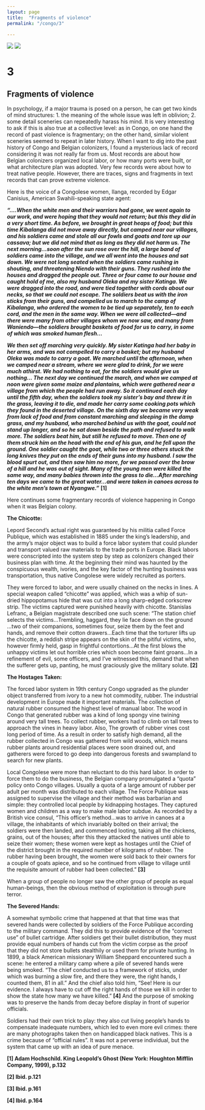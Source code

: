 ```yaml
---
layout: page
title:  "Fragments of violence"
permalink: "/congo/3"

---
```


![](/images/congo_3a.jpg)
![](/images/congo_3b.jpg)

# 3
## Fragments of violence

In psychology, if a major trauma is posed on a person, he can get two kinds of mind structures: 1. the meaning of the whole issue was left in oblivion; 2. some detail sceneries can repeatedly harass his mind. It is very interesting to ask if this is also true at a collective level: as in Congo, on one hand the record of past violence is fragmentary; on the other hand, similar violent sceneries seemed to repeat in later history.
When I want to dig into the past history of Congo and Belgian colonizers, I found a mysterious lack of record considering it was not really far from us. Most records are about how Belgian colonizers organized local labor, or how many ports were built, or what architecture plan was adopted. Very few records were about how to treat native people. However, there are traces, signs and fragments in text records that can prove extreme violence.

Here is the voice of a Congolese women, Ilanga, recorded by Edgar Canisius, American Swahili-speaking state agent:

_**“….When the white men and their warriors had gone, we went again to our work, and were hoping that they would not return; but this they did in a very short time. As before, we brought in great heaps of food; but this time Kibalanga did not move away directly, but camped near our villages, and his soldiers came and stole all our fowls and goats and tore up our cassava; but we did not mind that as long as they did not harm us. The next morning…soon after the sun rose over the hill, a large band of soldiers came into the village, and we all went into the houses and sat down. We were not long seated when the soldiers came rushing in shouting, and threatening Niendo with their guns. They rushed into the houses and dragged the people out. Three or four came to our house and caught hold of me, also my husband Oleka and my sister Katinga. We were dragged into the road, and were tied together with cords about our necks, so that we could not escape. The soldiers beat us with the iron sticks from their guns, and compelled us to march to the camp of Kibalanga, who ordered the women to be tied up separately, ten to each cord, and the men in the same way. When we were all collected—and there were many from other villages whom we now saw, and many from Waniendo—the soldiers brought baskets of food for us to carry, in some of which was smoked human flesh…**_

_**We then set off marching very quickly. My sister Katinga had her baby in her arms, and was not compelled to carry a basket; but my husband Oleka was made to carry a goat. We marched until the afternoon, when we camped near a stream, where we were glad to drink, for we were much athirst. We had nothing to eat, for the soldiers would give us nothing… The next day we continued the march, and when we camped at noon were given some maize and plantains, which were gathered near a village from which the people had run away. So it continued each day until the fifth day, when the soldiers took my sister’s bay and threw it in the grass, leaving it to die, and made her carry some cooking pots which they found in the deserted village. On the sixth day we became very weak from lack of food and from constant marching and sleeping in the damp grass, and my husband, who marched behind us with the goat, could not stand up longer, and so he sat down beside the path and refused to walk more. The soldiers beat him, but still he refused to move. Then one of them struck him on the head with the end of his gun, and he fell upon the ground. One soldier caught the goat, while two or three others stuck the long knives they put on the ends of their guns into my husband. I saw the blood spurt out, and then saw him no more, for we passed over the brow of a hill and he was out of sight. Many of the young men were killed the same way, and many babies thrown into the grass to die…After marching ten days we came to the great water…and were taken in canoes across to the white men’s town at Nyangwe.”**_  **[1]**

Here continues some fragmentary records of violence happening in Congo when it was Belgian colony.

**The Chicotte:**

Lepord Second’s actual right was guaranteed by his militia called Force Publique, which was established in 1885 under the king’s leadership, and the army’s major object was to build a force labor system that could plunder and transport valued raw materials to the trade ports in Europe. Black labors were conscripted into the system step by step as colonizers changed their business plan with time. At the beginning their mind was haunted by the conspicuous wealth, ivories, and the key factor of the hunting business was transportation, thus native Congolese were widely recruited as porters.

They were forced to labor, and were usually chained on the necks in lines. A special weapon called “chicotte” was applied, which was a whip of sun-dried hippopotamus hide that was cut into a long sharp-edged corkscrew strip. The victims captured were punished heavily with chicotte. Stanislas Lefranc, a Belgian magistrate described one such scene: “The station chief selects the victims…Trembling, haggard, they lie face down on the ground …two of their companions, sometimes four, seize them by the feet and hands, and remove their cotton drawers…Each time that the torturer lifts up the chicotte, a reddish stripe appears on the skin of the pitiful victims, who, however firmly held, gasp in frightful contortions…At the first blows the unhappy victims let out horrible cries which soon become faint groans…In a refinement of evil, some officers, and I’ve witnessed this, demand that when the sufferer gets up, panting, he must graciously give the military solute.  **[2]**  

**The Hostages Taken:**

The forced labor system in 19th century Congo upgraded as the plunder object transferred from ivory to a new hot commodity, rubber. The industrial development in Europe made it important materials. The collection of natural rubber consumed the highest level of manual labor. The wood in Congo that generated rubber was a kind of long spongy vine twining around very tall trees. To collect rubber, workers had to climb on tall trees to approach the vines in heavy labor. Also, The growth of rubber vines cost long period of time. As a result in order to satisfy high demand, all the rubber collected in Congo was gathered from wild woods, which means rubber plants around residential places were soon drained out, and gatherers were forced to go deep into dangerous forests and swampland to search for new plants.

Local Congolese were more than reluctant to do this hard labor. In order to force them to do the business, the Belgian company promulgated a “quota” policy onto Congo villages. Usually a quota of a large amount of rubber per adult per month was distributed to each village. The Force Publique was assigned to supervise the village and their method was barbarian and simple: they controlled local people by kidnapping hostages. They captured women and children as a way to make male labor subdue. As recorded by a British vice consul, “This officer’s method…was to arrive in canoes at a village, the inhabitants of which invariably bolted on their arrival; the soldiers were then landed, and commenced looting, taking all the chickens, grains, out of the houses; after this they attacked the natives until able to seize their women; these women were kept as hostages until the Chief of the district brought in the required number of kilograms of rubber. The rubber having been brought, the women were sold back to their owners for a couple of goats apiece, and so he continued from village to village until the requisite amount of rubber had been collected.”  **[3]**  

When a group of people no longer saw the other group of people as equal human-beings, then the obvious method of exploitation is through pure terror.

**The Severed Hands:**

A somewhat symbolic crime that happened at that that time was that severed hands were collected by soldiers of the Force Publique according to the military command. They did this to provide evidence of the “correct use” of bullet cartridge. After soldiers get their bullet distribution, they must provide equal numbers of hands cut from the victim corpse as the proof that they did not store bullets stealthily or used them for private hunting. In 1899, a black American missionary William Sheppard encountered such a scene: he entered a military camp where a pile of severed hands were being smoked. “The chief conducted us to a framework of sticks, under which was burning a slow fire, and there they were, the right hands, I counted them, 81 in all.” And the chief also told him, “See! Here is our evidence. I always have to cut off the right hands of those we kill in order to show the state how many we have killed.”  **[4]**  And the purpose of smoking was to preserve the hands from decay before display in front of superior officials.

Soldiers had their own trick to play: they also cut living people’s hands to compensate inadequate numbers, which led to even more evil crimes: there are many photographs taken then on handicapped black natives. This is a crime because of “official rules”. It was not a perverse individual, but the system that came up with an idea of pure menace.


**[1] Adam Hochschild. King Leopold’s Ghost (New York: Houghton Mifflin Company, 1999), p.132**

**[2] Ibid. p.121**

**[3] Ibid. p.161**

**[4] Ibid. p.164**

